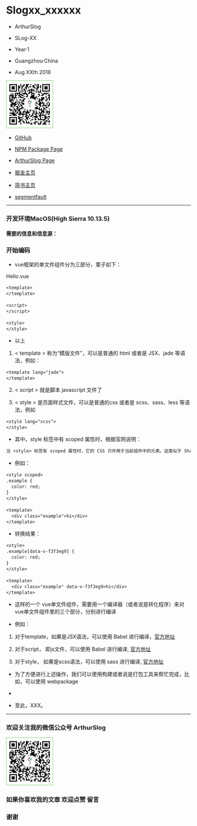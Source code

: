 # Slogxx_xxxxxx

* ArthurSlog
* SLog-XX
* Year·1

* Guangzhou·China
* Aug XXth 2018

![关注微信公众号“ArthurSlog”](https://github.com/BlessedChild/LogofAxu/blob/master/images/icon_128.jpg?raw=true "微信扫描二维码，关注我的公众号")

* [GitHub](https://github.com/BlessedChild/ArthurSlog)

* [NPM Package Page](https://www.npmjs.com/~arthurslog)

* [ArthurSlog Page](http://www.arthurslog.com)

* [掘金主页](https://juejin.im/user/59f2a424f265da432f305c66/posts)

* [简书主页](https://www.jianshu.com/u/b9ebe10f0534)

* [segmentfault](https://segmentfault.com/u/arthurslog/articles)



---

### 开发环境MacOS(High Sierra 10.13.5)

#### 需要的信息和信息源：

### 开始编码

* vue框架的单文件组件分为三部分，栗子如下：

Hello.vue
``` vue
<template>
</template>

<script>
</script>

<style>
</style>
```

* 以上

1. < template > 称为“模版文件”，可以是普通的 html 或者是 JSX、jade 等语法，例如：

``` 
<template lang="jade">
</template>
```

2. < script > 就是脚本 javascript 文件了

3. < style > 是页面样式文件，可以是普通的css 或者是 scss、sass、less 等语法，例如

``` 
<style lang="scss">
</style>
```

* 其中，style 标签中有 scoped 属性时，根据官网说明：

``` txt
当 <style> 标签有 scoped 属性时，它的 CSS 只作用于当前组件中的元素。这类似于 Shadow DOM 中的样式封装。它有一些注意事项，但不需要任何 polyfill。它通过使用 PostCSS 来实现以下转换：
```

* 例如：

``` vue
<style scoped>
.example {
  color: red;
}
</style>

<template>
  <div class="example">hi</div>
</template>
```

* 转换结果：

``` vue
<style>
.example[data-v-f3f3eg9] {
  color: red;
}
</style>

<template>
  <div class="example" data-v-f3f3eg9>hi</div>
</template>
```

* 这样的一个 vue单文件组件，需要用一个编译器（或者说是转化程序）来对vue单文件组件里的三个部分，分别进行编译

* 例如：

1. 对于template，如果是JSX语法，可以使用 Babel 进行编译，[官方地址](https://babeljs.io/docs/en/babel-plugin-syntax-jsx)

2. 对于script， 即js文件，可以使用 Babel 进行编译, [官方地址](https://babeljs.io/docs/en/babel-cli)

3. 对于style， 如果是scss语法，可以使用 sass 进行编译, [官方地址](https://sass-lang.com/install)

* 为了方便进行上述操作，我们可以使用构建或者说是打包工具来帮忙完成，比如，可以使用 webpackage 

* 

* 至此，XXX。

---

### 欢迎关注我的微信公众号 ArthurSlog

![关注微信公众号“ArthurSlog”](https://github.com/BlessedChild/LogofAxu/blob/master/images/icon_128.jpg?raw=true "微信扫描二维码，关注我的公众号")

### 如果你喜欢我的文章 欢迎点赞 留言
### 谢谢
